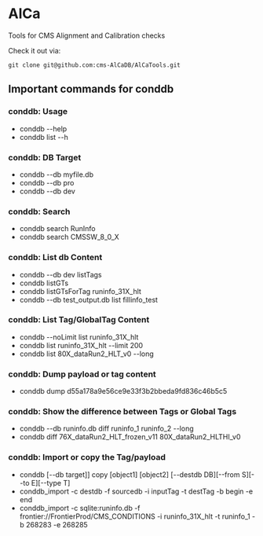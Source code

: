 # AlCa
Tools for CMS Alignment and Calibration checks

Check it out via:

```
git clone git@github.com:cms-AlCaDB/AlCaTools.git
```
## Important commands for conddb
### conddb: Usage
  * conddb --help
  * conddb list --h

### conddb: DB Target
  * conddb --db myfile.db
  * conddb --db pro
  * conddb --db dev

### conddb: Search 
  * conddb search RunInfo
  * conddb search CMSSW_8_0_X

### conddb: List db Content
  * conddb --db dev listTags
  * conddb listGTs
  * conddb listGTsForTag runinfo_31X_hlt
  * conddb --db test_output.db list fillinfo_test

### conddb: List Tag/GlobalTag Content
  * conddb --noLimit list runinfo_31X_hlt
  * conddb list runinfo_31X_hlt --limit 200
  * conddb list 80X_dataRun2_HLT_v0 --long

### conddb: Dump payload or tag content
  * conddb dump d55a178a9e56ce9e33f3b2bbeda9fd836c46b5c5

### conddb: Show the difference between Tags or Global Tags
  * conddb --db runinfo.db diff runinfo_1 runinfo_2 --long
  * conddb diff 76X_dataRun2_HLT_frozen_v11 80X_dataRun2_HLTHI_v0

### conddb: Import or copy the Tag/payload 
  * conddb [--db target]] copy [object1] [object2] [--destdb DB][--from S][--to E][--type T]
  * conddb_import -c destdb -f sourcedb -i inputTag -t destTag -b begin -e end
  * conddb_import -c sqlite:runinfo.db -f frontier://FrontierProd/CMS_CONDITIONS -i runinfo_31X_hlt -t runinfo_1 -b 268283 -e 268285

